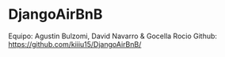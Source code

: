 # DjangoAirBnB

Equipo: Agustin Bulzomi, David Navarro & Gocella Rocio
Github: https://github.com/kiiiu15/DjangoAirBnB/

